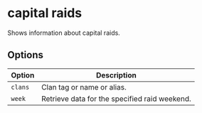 # capital raids

Shows information about capital raids.

## Options

| Option  | Description                                   |
| ------- | --------------------------------------------- |
| `clans` | Clan tag or name or alias.                    |
| `week`  | Retrieve data for the specified raid weekend. |
